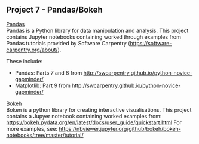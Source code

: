 ## Project 7 - Pandas/Bokeh

<ins> Pandas </ins>  
Pandas is a Python library for data manipulation and analysis.
This project contains Jupyter notebooks containing worked through examples from Pandas tutorials provided by Software Carpentry (https://software-carpentry.org/about/).  

These include:
* Pandas: Parts 7 and 8 from http://swcarpentry.github.io/python-novice-gapminder/
* Matplotlib: Part 9 from http://swcarpentry.github.io/python-novice-gapminder/

<ins> Bokeh </ins>  
Boken is a python library for creating interactive visualisations.
This project contains a Jupyer notebook containing worked examples from: https://bokeh.pydata.org/en/latest/docs/user_guide/quickstart.html
For more examples, see: https://nbviewer.jupyter.org/github/bokeh/bokeh-notebooks/tree/master/tutorial/

